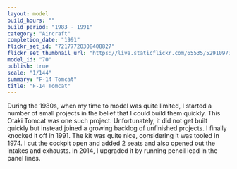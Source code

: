 ```yaml
---
layout: model
build_hours: ""
build_period: "1983 - 1991"
category: "Aircraft"
completion_date: "1991"
flickr_set_id: "72177720308408827"
flickr_set_thumbnail_url: "https://live.staticflickr.com/65535/52910973830_5b3f89d1d7_m.jpg"
model_id: "70"
publish: true
scale: "1/144"
summary: "F-14 Tomcat"
title: "F-14 Tomcat"
---
```


During the 1980s, when my time to model was quite limited, I started a number of small projects in the belief that I could build them quickly. This Otaki Tomcat was one such project. Unfortunately, it did not get built quickly but instead joined a growing backlog of unfinished projects. I finally knocked it off in 1991. The kit was quite nice, considering it was tooled in 1974. I cut the cockpit open and added 2 seats and also opened out the intakes and exhausts. In 2014, I upgraded it by running pencil lead in the panel lines.
